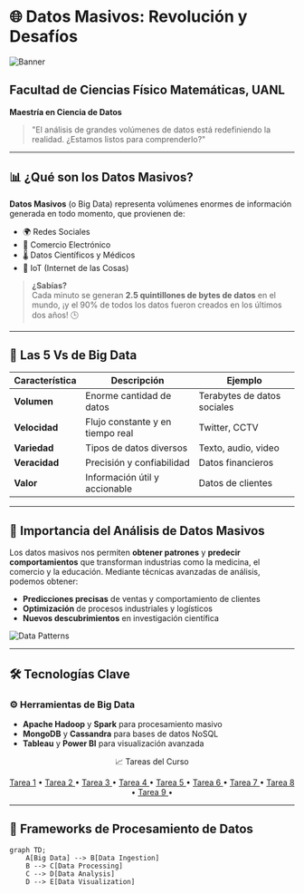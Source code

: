 # 🌐 Datos Masivos: Revolución y Desafíos

![Banner](https://miro.medium.com/v2/resize:fit:1100/1*5x8DnkOaF5u0aIBALzcQ8A.gif)

## Facultad de Ciencias Físico Matemáticas, UANL
**Maestría en Ciencia de Datos**  
> "El análisis de grandes volúmenes de datos está redefiniendo la realidad. ¿Estamos listos para comprenderlo?"

---

## 📊 ¿Qué son los Datos Masivos?

**Datos Masivos** (o Big Data) representa volúmenes enormes de información generada en todo momento, que provienen de:
- 🌍 Redes Sociales
- 🛒 Comercio Electrónico
- 🌡️ Datos Científicos y Médicos
- 📱 IoT (Internet de las Cosas)

> **¿Sabías?**  
> Cada minuto se generan **2.5 quintillones de bytes de datos** en el mundo, ¡y el 90% de todos los datos fueron creados en los últimos dos años! 🕒

---

## 🚀 Las 5 Vs de Big Data

| Característica  | Descripción | Ejemplo |
|-----------------|-------------|---------|
| **Volumen**     | Enorme cantidad de datos | Terabytes de datos sociales |
| **Velocidad**   | Flujo constante y en tiempo real | Twitter, CCTV |
| **Variedad**    | Tipos de datos diversos | Texto, audio, video |
| **Veracidad**   | Precisión y confiabilidad | Datos financieros |
| **Valor**       | Información útil y accionable | Datos de clientes |

---

## 🧠 Importancia del Análisis de Datos Masivos

Los datos masivos nos permiten **obtener patrones** y **predecir comportamientos** que transforman industrias como la medicina, el comercio y la educación. Mediante técnicas avanzadas de análisis, podemos obtener:

- **Predicciones precisas** de ventas y comportamiento de clientes
- **Optimización** de procesos industriales y logísticos
- **Nuevos descubrimientos** en investigación científica

![Data Patterns](https://miro.medium.com/max/1400/0*LtBYo2qcbEjXjqhx.gif)

---

## 🛠️ Tecnologías Clave

### ⚙️ Herramientas de Big Data
- **Apache Hadoop** y **Spark** para procesamiento masivo
- **MongoDB** y **Cassandra** para bases de datos NoSQL
- **Tableau** y **Power BI** para visualización avanzada

<p align="center">
    📈 Tareas del Curso
</p>

<p align="center">
  <a href="tareas/01_datos_update.ipynb">Tarea 1</a> • 
  <a href="tareas/02_estadisticos_update.ipynb">Tarea 2 </a> •
  <a href="tareas/03_sel_caract_updated.ipynb">Tarea 3 </a> •
  <a href="tareas/04_no_supervisado_updated.ipynb">Tarea 4 </a> •
  <a href="tareas/05_Aprendizaje_Supervisado.ipynb">Tarea 5 </a> •
  <a href="tareas/06_Clasificacion.ipynb">Tarea 6 </a> • 
  <a href="tareas/06_Clasificacion.ipynb#07_Metricas">Tarea 7 </a> •
  <a href="tareas/08_Metricas_Desempeno.ipynb">Tarea 8 </a> •
  <a href="tareas/09_Diseño_Experimental.ipynb">Tarea 9 </a> •

---

## 🧩 Frameworks de Procesamiento de Datos

```mermaid
graph TD;
    A[Big Data] --> B[Data Ingestion]
    B --> C[Data Processing]
    C --> D[Data Analysis]
    D --> E[Data Visualization]
